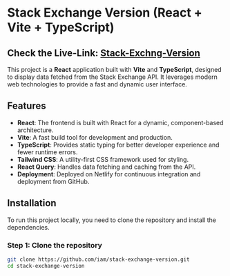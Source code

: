 # Stack Exchange Version (React + Vite + TypeScript)

## Check the Live-Link: [Stack-Exchng-Version](https://sensational-malasada-ab1e92.netlify.app/)

This project is a **React** application built with **Vite** and **TypeScript**, designed to display data fetched from the Stack Exchange API. It leverages modern web technologies to provide a fast and dynamic user interface.

## Features

- **React**: The frontend is built with React for a dynamic, component-based architecture.
- **Vite**: A fast build tool for development and production.
- **TypeScript**: Provides static typing for better developer experience and fewer runtime errors.
- **Tailwind CSS**: A utility-first CSS framework used for styling.
- **React Query**: Handles data fetching and caching from the API.
- **Deployment**: Deployed on Netlify for continuous integration and deployment from GitHub.

## Installation

To run this project locally, you need to clone the repository and install the dependencies.

### Step 1: Clone the repository

```bash
git clone https://github.com/iam/stack-exchange-version.git
cd stack-exchange-version


